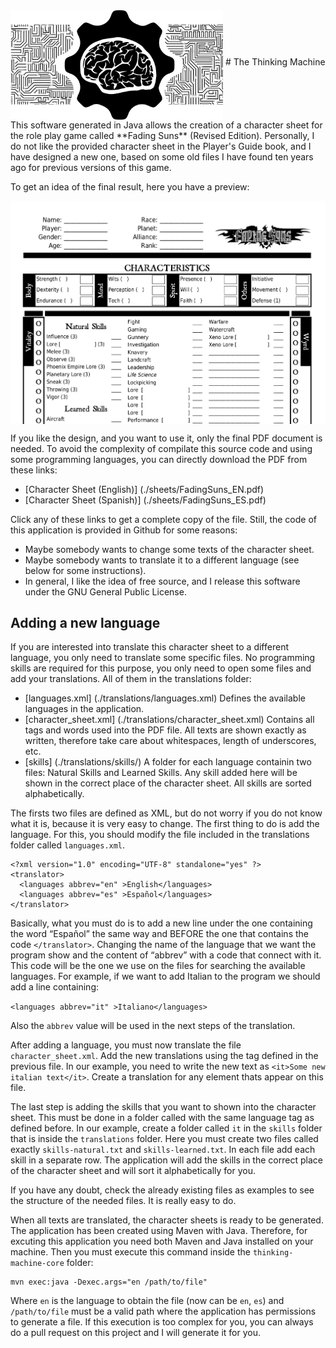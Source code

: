 <img src="./images/ThinkingMachine_logo.png" width="340" alt="The Thinking Machine" align="middle"> 
# The Thinking Machine
This software generated in Java allows the creation of a character sheet for the role play game called **Fading Suns** (Revised Edition). Personally, I do not like the provided character sheet in the Player's Guide book, and I have designed a new one, based on some old files I have found ten years ago for previous versions of this game.

To get an idea of the final result, here you have a preview: 

<img src="./images/englishSheetPreview.png" width="600" alt="Fading Suns Character Sheet" align="middle"> 


If you like the design, and you want to use it, only the final PDF document is needed. To avoid the complexity of compilate this source code and using some programming languages, you can directly download the PDF from these links:
- [Character Sheet (English)] (./sheets/FadingSuns_EN.pdf)
- [Character Sheet (Spanish)] (./sheets/FadingSuns_ES.pdf)

Click any of these links to get a complete copy of the file. Still, the code of this application is provided in Github for some reasons:
* Maybe somebody wants to change some texts of the character sheet.
* Maybe somebody wants to translate it to a different language (see below for some instructions).
* In general, I like the idea of free source, and I release this software under the GNU General Public License. 

## Adding a new language
If you are interested into translate this character sheet to a different language, you only need to translate some specific files. No programming skills are required for this purpose, you only need to open some files and add your translations. All of them in the translations folder:
- [languages.xml] (./translations/languages.xml) Defines the available languages in the application. 
- [character_sheet.xml] (./translations/character_sheet.xml) Contains all tags and words used into the PDF file. All texts are shown exactly as written, therefore take care about whitespaces, length of underscores, etc. 
- [skills] (./translations/skills/) A folder for each language containin two files: Natural Skills and Learned Skills. Any skill added here will be shown in the correct place of the character sheet. All skills are sorted alphabetically. 

The firsts two files are defined as XML, but do not worry if you do not know what it is, because it is very easy to change. The first thing to do is add the language. For this, you should modify the file included in the translations folder called `languages.xml`.

```
<?xml version="1.0" encoding="UTF-8" standalone="yes" ?>
<translator> 
  <languages abbrev="en" >English</languages> 
  <languages abbrev="es" >Español</languages> 
</translator>
```

Basically, what you must do is to add a new line under the one containing the word “Español” the same way and BEFORE the one that contains the code `</translator>`. Changing the name of the language that we want the program show and the content of “abbrev” with a code that connect with it. This code will be the one we use on the files for searching the available languages. For example, if we want to add Italian to the program we should add a line containing: 

`<languages abbrev="it" >Italiano</languages>`

Also the `abbrev` value will be used in the next steps of the translation. 

After adding a language, you must now translate the file `character_sheet.xml`. Add the new translations using the tag defined in the previous file. In our example, you need to write the new text as `<it>Some new italian text</it>`. Create a translation for any element thats appear on this file. 

The last step is adding the skills that you want to shown into the character sheet. This must be done in a folder called with the same language tag as defined before. In our example, create a folder called `it` in the `skills` folder that is inside the `translations` folder. Here you must create two files called exactly `skills-natural.txt` and `skills-learned.txt`. In each file add each skill in a separate row. The application will add the skills in the correct place of the character sheet and will sort it alphabetically for you.

If you have any doubt, check the already existing files as examples to see the structure of the needed files. It is really easy to do. 

When all texts are translated, the character sheets is ready to be generated. The application has been created using Maven with Java. Therefore, for excuting this application you need both Maven and Java installed on your machine. Then you must execute this command inside the `thinking-machine-core` folder: 

```
mvn exec:java -Dexec.args="en /path/to/file"
```
Where `en` is the language to obtain the file (now can be `en`, `es`) and `/path/to/file` must be a valid path where the application has permissions to generate a file. If this execution is too complex for you, you can always do a pull request on this project and I will generate it for you. 
